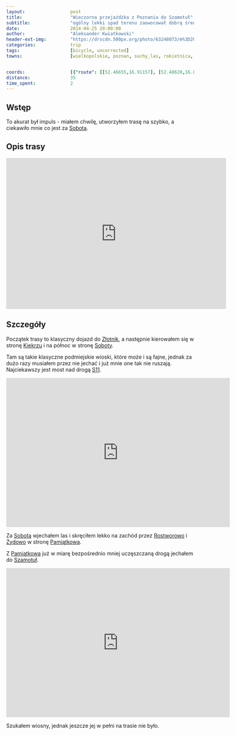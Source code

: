 ```yaml
---
layout:                 post
title:                  "Wieczorna przejażdżka z Poznania do Szamotuł"
subtitle:               "ogólny lekki spad terenu zaowocował dobrą średnią prędkością - rzędu 21 km/h"
date:                   2014-04-25 20:00:00
author:                 "Aleksander Kwiatkowski"
header-ext-img:         "https://drscdn.500px.org/photo/63248073/m%3D2048/291f13454efe2dd994f79a083e4ef9d9"
categories:             trip
tags:                   [bicycle, uncorrected]
towns:                  [wielkopolskie, poznan, suchy_las, rokietnica, szamotuly]


coords:                 [{"route": [[52.46655,16.91157], [52.48620,16.89149], [52.49666,16.85252], [52.48641,16.83158], [52.48641,16.79896], [52.49791,16.79518], [52.53646,16.78540], [52.53865,16.76034], [52.54690,16.75381], [52.54710,16.71502], [52.55452,16.68412], [52.55316,16.68051], [52.59239,16.61803], [52.60959,16.58764], [52.60396,16.58541]], "type": "bicycle"}]
distance:               35
time_spent:             2
---
```


[wiki-sobota]:            https://pl.wikipedia.org/wiki/Sobota_(wojew%C3%B3dztwo_wielkopolskie)
[wiki-zlotniki]:          https://pl.wikipedia.org/wiki/Z%C5%82otniki_(powiat_pozna%C5%84ski)
[wiki-kiekrz]:            https://pl.wikipedia.org/wiki/Kiekrz_(wojew%C3%B3dztwo_wielkopolskie)
[wiki-s11]:               https://pl.wikipedia.org/wiki/Droga_ekspresowa_S11_(Polska)
[wiki-rostworowo]:        https://pl.wikipedia.org/wiki/Rostworowo
[wiki-zydowo]:            https://pl.wikipedia.org/wiki/%C5%BBydowo_(powiat_pozna%C5%84ski)
[wiki-pamiatkowo]:        https://pl.wikipedia.org/wiki/Pami%C4%85tkowo
[wiki-szamotuly]:         https://pl.wikipedia.org/wiki/Szamotu%C5%82y

[vimeo-1]:                https://vimeo.com/93087936
[vimeo-2]:                https://vimeo.com/93147135

Wstęp
-----

To akurat był impuls - miałem chwilę, utworzyłem trasę na szybko, a ciekawiło mnie
co jest za [Sobotą][wiki-sobota].

Opis trasy
----------

<iframe height='405' width='590' frameborder='0' allowtransparency='true' scrolling='no' src='https://www.strava.com/activities/137161588/embed/f46bb80dc0e4f504d2388a13d8df188a6137f261'></iframe>

Szczegóły
---------

Początek trasy to klasyczny dojazd do [Złotnik][wiki-zlotniki], a następnie kierowałem
się w stronę [Kiekrzu][wiki-kiekrz] i na północ w stronę [Soboty][wiki-sobota].

Tam są takie klasyczne podmiejskie wioski, które może i są fajne, jednak za dużo
razy musiałem przez nie jechać i już mnie one tak nie ruszają. Najciekawszy jest
most nad drogą [S11][wiki-s11].

<div class="vimeo"><iframe src='http://player.vimeo.com/video/93087936' width="600" height="400" frameborder="0" webkitAllowFullScreen mozallowfullscreen allowFullScreen> </iframe></div>

Za [Sobotą][wiki-sobota] wjechałem las i skręciłem lekko na zachód przez
[Rostworowo][wiki-rostworowo] i [Żydowo][wiki-zydowo] w stronę [Pamiątkowa][wiki-pamiatkowo].

Z [Pamiątkowa][wiki-pamiatkowo] już w miarę bezpośrednio mniej uczęszczaną drogą jechałem
do [Szamotuł][wiki-szamotuly].

<div class="vimeo"><iframe src='http://player.vimeo.com/video/93147135' width="600" height="400" frameborder="0" webkitAllowFullScreen mozallowfullscreen allowFullScreen> </iframe></div>

Szukałem wiosny, jednak jeszcze jej w pełni na trasie nie było.
